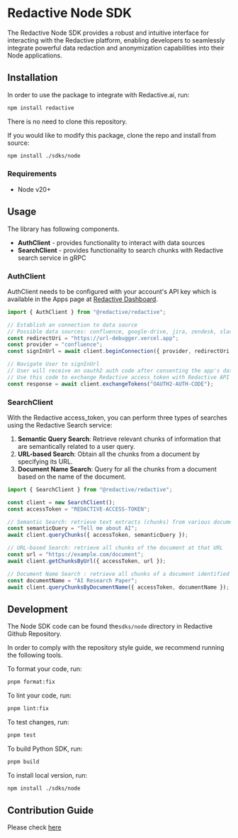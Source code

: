 # Redactive Node SDK

The Redactive Node SDK provides a robust and intuitive interface for interacting with the Redactive platform, enabling developers to seamlessly integrate powerful data redaction and anonymization capabilities into their Node applications.

## Installation

In order to use the package to integrate with Redactive.ai, run:

```sh
npm install redactive
```

There is no need to clone this repository.

If you would like to modify this package, clone the repo and install from source:

```sh
npm install ./sdks/node
```

### Requirements

- Node v20+

## Usage

The library has following components.

- **AuthClient** - provides functionality to interact with data sources
- **SearchClient** - provides functionality to search chunks with Redactive search service in gRPC

### AuthClient

AuthClient needs to be configured with your account's API key which is
available in the Apps page at [Redactive Dashboard](https://dashboard.redactive.ai/).

```javascript
import { AuthClient } from "@redactive/redactive";

// Establish an connection to data source
// Possible data sources: confluence, google-drive, jira, zendesk, slack, sharepoint
const redirectUri = "https://url-debugger.vercel.app";
const provider = "confluence";
const signInUrl = await client.beginConnection({ provider, redirectUri });

// Navigate User to signInUrl
// User will receive an oauth2 auth code after consenting the app's data source access permissions.
// Use this code to exchange Redactive access_token with Redactive API
const response = await client.exchangeTokens("OAUTH2-AUTH-CODE");
```

### SearchClient

With the Redactive access_token, you can perform three types of searches using the Redactive Search service:

1. **Semantic Query Search**: Retrieve relevant chunks of information that are semantically related to a user query.
2. **URL-based Search**: Obtain all the chunks from a document by specifying its URL.
3. **Document Name Search**: Query for all the chunks from a document based on the name of the document.

```javascript
import { SearchClient } from "@redactive/redactive";

const client = new SearchClient();
const accessToken = "REDACTIVE-ACCESS-TOKEN";

// Semantic Search: retrieve text extracts (chunks) from various documents pertaining to the user query
const semanticQuery = "Tell me about AI";
await client.queryChunks({ accessToken, semanticQuery });

// URL-based Search: retrieve all chunks of the document at that URL
const url = "https://example.com/document";
await client.getChunksByUrl({ accessToken, url });

// Document Name Search : retrieve all chunks of a document identified by its name
const documentName = "AI Research Paper";
await client.queryChunksByDocumentName({ accessToken, documentName });
```

## Development

The Node SDK code can be found the`sdks/node` directory in Redactive Github Repository.

In order to comply with the repository style guide, we recommend running the following tools.

To format your code, run:

```sh
pnpm format:fix
```

To lint your code, run:

```sh
pnpm lint:fix
```

To test changes, run:

```sh
pnpm test
```

To build Python SDK, run:

```sh
pnpm build
```

To install local version, run:

```sh
npm install ./sdks/node
```

## Contribution Guide

Please check [here](https://github.com/redactive-ai/redactive?tab=readme-ov-file#contribution-guide)
